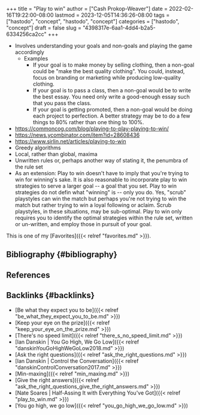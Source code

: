 +++
title = "Play to win"
author = ["Cash Prokop-Weaver"]
date = 2022-02-16T19:22:00-08:00
lastmod = 2023-12-05T14:36:26-08:00
tags = ["hastodo", "concept", "hastodo", "concept"]
categories = ["hastodo", "concept"]
draft = false
slug = "4398317e-6aa1-4dd4-b2a5-6334256ca2cc"
+++

-   Involves understanding your goals and non-goals and playing the game accordingly
    -   Examples
        -   If your goal is to make money by selling clothing, then a non-goal could be "make the best quality clothing". You could, instead, focus on branding or marketing while producing low-quality clothing.
        -   If your goal is to pass a class, then a non-goal would be to write the best essay. You need only write a good-enough essay such that you pass the class.
        -   If your goal is getting promoted, then a non-goal would be doing each project to perfection. A better strategy may be to do a few things to 80% rather than one thing to 100%.
-   <https://commoncog.com/blog/playing-to-play-playing-to-win/>
-   <https://news.ycombinator.com/item?id=28608436>
-   <https://www.sirlin.net/articles/playing-to-win>
-   Greedy algorithms
-   Local, rather than global, maxima
-   Unwritten rules or, perhaps another way of stating it, the penumbra of the rule set
-   As an extension: Play to win doesn't have to imply that you're trying to win for winning's sake. It is also reasonable to incorporate play to win strategies to serve a larger goal -- a goal that you set. Play to win strategies do not defin what "winning" is -- only you do. Yes, "scrub" playstyles can win the match but perhaps you're not trying to win the match but rather trying to win a loyal following or aclaim. Scrub playstyles, in these situations, may be sub-optimal. Play to win only requires you to identify the optimal strategies within the rule set, written or un-written, and employ those in pursuit of your goal.

This is one of my [Favorites]({{< relref "favorites.md" >}}).


## Bibliography {#bibliography}

## References

<style>.csl-entry{text-indent: -1.5em; margin-left: 1.5em;}</style><div class="csl-bib-body">
</div>


## Backlinks {#backlinks}

-   [Be what they expect you to be]({{< relref "be_what_they_expect_you_to_be.md" >}})
-   [Keep your eye on the prize]({{< relref "keep_your_eye_on_the_prize.md" >}})
-   [There's no speed limit]({{< relref "there_s_no_speed_limit.md" >}})
-   [Ian Danskin | You Go High, We Go Low]({{< relref "danskinYouGoHighWeGoLow2018.md" >}})
-   [Ask the right questions]({{< relref "ask_the_right_questions.md" >}})
-   [Ian Danskin | Control the Conversation]({{< relref "danskinControlConversation2017.md" >}})
-   [Min-maxing]({{< relref "min_maxing.md" >}})
-   [Give the right answers]({{< relref "ask_the_right_questions_give_the_right_answers.md" >}})
-   [Nate Soares | Half-Assing It with Everything You've Got]({{< relref "play_to_win.md" >}})
-   [You go high, we go low]({{< relref "you_go_high_we_go_low.md" >}})

